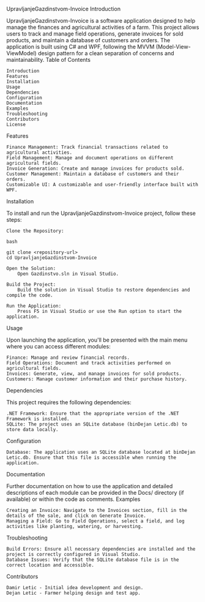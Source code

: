 UpravljanjeGazdinstvom-Invoice
Introduction

UpravljanjeGazdinstvom-Invoice is a software application designed to help manage the finances and agricultural activities of a farm. This project allows users to track and manage field operations, generate invoices for sold products, and maintain a database of customers and orders. The application is built using C# and WPF, following the MVVM (Model-View-ViewModel) design pattern for a clean separation of concerns and maintainability.
Table of Contents

    Introduction
    Features
    Installation
    Usage
    Dependencies
    Configuration
    Documentation
    Examples
    Troubleshooting
    Contributors
    License

Features

    Finance Management: Track financial transactions related to agricultural activities.
    Field Management: Manage and document operations on different agricultural fields.
    Invoice Generation: Create and manage invoices for products sold.
    Customer Management: Maintain a database of customers and their orders.
    Customizable UI: A customizable and user-friendly interface built with WPF.

Installation

To install and run the UpravljanjeGazdinstvom-Invoice project, follow these steps:

    Clone the Repository:

    bash

    git clone <repository-url>
    cd UpravljanjeGazdinstvom-Invoice

    Open the Solution:
        Open Gazdinstvo.sln in Visual Studio.

    Build the Project:
        Build the solution in Visual Studio to restore dependencies and compile the code.

    Run the Application:
        Press F5 in Visual Studio or use the Run option to start the application.

Usage

Upon launching the application, you'll be presented with the main menu where you can access different modules:

    Finance: Manage and review financial records.
    Field Operations: Document and track activities performed on agricultural fields.
    Invoices: Generate, view, and manage invoices for sold products.
    Customers: Manage customer information and their purchase history.

Dependencies

This project requires the following dependencies:

    .NET Framework: Ensure that the appropriate version of the .NET Framework is installed.
    SQLite: The project uses an SQLite database (binDejan Letic.db) to store data locally.

Configuration

    Database: The application uses an SQLite database located at binDejan Letic.db. Ensure that this file is accessible when running the application.

Documentation

Further documentation on how to use the application and detailed descriptions of each module can be provided in the Docs/ directory (if available) or within the code as comments.
Examples

    Creating an Invoice: Navigate to the Invoices section, fill in the details of the sale, and click on Generate Invoice.
    Managing a Field: Go to Field Operations, select a field, and log activities like planting, watering, or harvesting.

Troubleshooting

    Build Errors: Ensure all necessary dependencies are installed and the project is correctly configured in Visual Studio.
    Database Issues: Verify that the SQLite database file is in the correct location and accessible.
Contributors

    Damir Letic - Initial idea development and design.
    Dejan Letic - Farmer helping design and test app.
    
